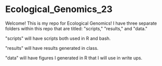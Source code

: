# Ecological_Genomics_23

Welcome! This is my repo for Ecological Genomics! I have three separate folders within this repo that are titled: "scripts," "results," and "data."

"scripts" will have scripts both used in R and bash.

"results" will have results generated in class.

"data" will have figures I generated in R that I will use in write ups.
